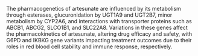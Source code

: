 The pharmacogenetics of artesunate are influenced by its metabolism through esterases, glucuronidation by UGT1A9 and UGT2B7, minor metabolism by CYP2A6, and interactions with transporter proteins such as ABCB1, ABCG2, SLCO1B1, and SLC22A8. Variations in these genes affect the pharmacokinetics of artesunate, altering drug efficacy and safety, with G6PD and IKBKG gene variants impacting treatment outcomes due to their roles in red blood cell stability and immune response, respectively.